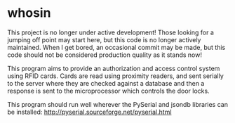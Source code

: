 whosin
======


This project is no longer under active development!
Those looking for a jumping off point may start here, but this code is no
longer actively maintained.  When I get bored, an occasional commit may be
made, but this code should not be considered production quality as it stands
now!

This program aims to provide an authorization and access control system using
RFID cards.  Cards are read using proximity readers, and sent serially to the
server where they are checked against a database and then a response is sent
to the microprocessor which controls the door locks.


This program should run well wherever the PySerial and jsondb libraries can be
installed:
http://pyserial.sourceforge.net/pyserial.html
